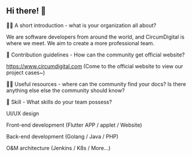 ## Hi there!  👋

🙋‍♀️ A short introduction - what is your organization all about?

We are software developers from around the world, and CircumDigital is where we meet. We aim to create a more professional team.

🌈 Contribution guidelines - How can the community get official website?

https://www.circumdigital.com (Come to the official website to view our project cases~)

👩‍💻 Useful resources - where can the community find your docs? Is there anything else else the community should know?

🌱 Skill - What skills do your team possess?

UI/UX design

Front-end development (Flutter APP / applet / Website)

Back-end development (Golang / Java / PHP) 

O&M architecture (Jenkins / K8s / More...)
